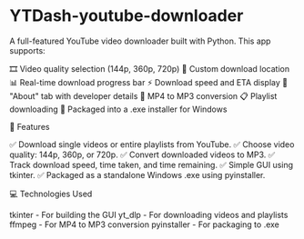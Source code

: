 ﻿# YTDash-youtube-downloader
 
A full-featured YouTube video downloader built with Python. This app supports:

  🎞️ Video quality selection (144p, 360p, 720p)
  📂 Custom download location
  📊 Real-time download progress bar
  ⚡ Download speed and ETA display
  📃 "About" tab with developer details
  🔁 MP4 to MP3 conversion
  📋 Playlist downloading
  💾 Packaged into a .exe installer for Windows
  
  📌 Features

  ✅ Download single videos or entire playlists from YouTube.
  ✅ Choose video quality: 144p, 360p, or 720p.
  ✅ Convert downloaded videos to MP3.
  ✅ Track download speed, time taken, and time remaining.
  ✅ Simple GUI using tkinter.
  ✅ Packaged as a standalone Windows .exe using pyinstaller.
  
  💻 Technologies Used
  
  tkinter - For building the GUI
  yt_dlp - For downloading videos and playlists
  ffmpeg - For MP4 to MP3 conversion
  pyinstaller - For packaging to .exe
